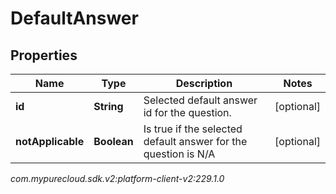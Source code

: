 # DefaultAnswer


## Properties

| Name | Type | Description | Notes |
| ------------ | ------------- | ------------- | ------------- |
| **id** | **String** | Selected default answer id for the question. |  [optional] |
| **notApplicable** | **Boolean** | Is true if the selected default answer for the question is N/A |  [optional] |




_com.mypurecloud.sdk.v2:platform-client-v2:229.1.0_
